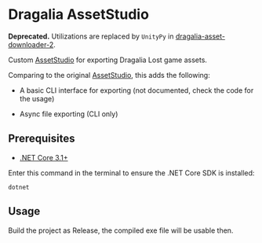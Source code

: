 # Dragalia AssetStudio

**Deprecated.** Utilizations are replaced by `UnityPy` in [dragalia-asset-downloader-2].

Custom [AssetStudio](as) for exporting Dragalia Lost game assets.

Comparing to the original [AssetStudio](as), this adds the following:

- A basic CLI interface for exporting (not documented, check the code for the usage)

- Async file exporting (CLI only)

## Prerequisites

- [.NET Core 3.1+](https://dotnet.microsoft.com/download)

Enter this command in the terminal to ensure the .NET Core SDK is installed:

```commandline
dotnet
```

## Usage

Build the project as Release, the compiled exe file will be usable then.

[as]: https://github.com/Perfare/AssetStudio
[dragalia-asset-downloader-2]: https://github.com/RaenonX-DL/dragalia-asset-downloader-2
